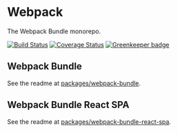# Webpack 

The Webpack Bundle monorepo.

[![Build Status](https://travis-ci.org/izatop/webpack-bundle.svg?branch=master)](https://travis-ci.org/izatop/webpack-bundle)
[![Coverage Status](https://coveralls.io/repos/github/izatop/webpack-bundle/badge.svg)](https://coveralls.io/github/izatop/webpack-bundle)
[![Greenkeeper badge](https://badges.greenkeeper.io/izatop/webpack-bundle.svg)](https://greenkeeper.io/)

## Webpack Bundle

See the readme at [packages/webpack-bundle](./packages/webpack-bundle/README.md).


## Webpack Bundle React SPA

See the readme at [packages/webpack-bundle-react-spa](./packages/webpack-bundle-react-spa/README.md).
